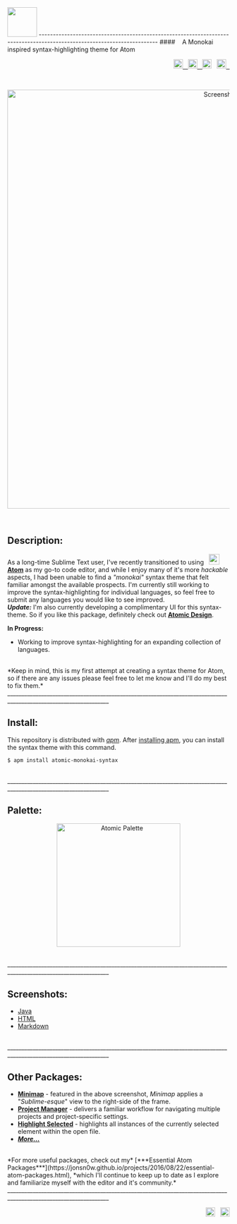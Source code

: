 <img src="https://cloud.githubusercontent.com/assets/16360374/19442102/035681de-943d-11e6-8ebf-f57a331692e8.png" height="67"/>
------------------------------------------------------------------------------------------------------------------------
####&nbsp;&nbsp;&nbsp; A Monokai inspired syntax-highlighting theme for Atom

<p align="right">
    <a href="https://atom.io/themes/atomic-monokai-syntax">
	<img src="https://img.shields.io/apm/v/atomic-monokai-syntax.svg?" height="21" title="Version">&nbsp;&nbsp;
    </a>  
    <a href="https://opensource.org/licenses/MIT">
	<img src="https://img.shields.io/apm/l/atomic-monokai-syntax.svg?" height="21" title="License">&nbsp;&nbsp;
    </a>  
    <img src="https://img.shields.io/apm/dm/atomic-monokai-syntax.svg?maxAge=2592000?style=" height="21" title="Downloads">&nbsp;&nbsp;
    <a href="https://atom.io/themes/atomic-monokai-syntax">
	<img src="https://badges.frapsoft.com/os/v1/open-source.svg?v=103" height="21" title="Open-source">&nbsp;&nbsp;
    </a>
</p>

<br>
<p align="center">
    <img src="https://cloud.githubusercontent.com/assets/16360374/17991247/af222646-6af1-11e6-9f00-61c81f9984e6.png" width="950" title="Screenshot">
</p>
<br>

## Description:
  As a long-time Sublime Text user, I've recently transitioned to using &nbsp; <img src="https://cloud.githubusercontent.com/assets/16360374/17991222/82596480-6af1-11e6-9c96-3e2996a8be5a.png" width="24" height="24"/> [**Atom**](https://atom.io/) as my go-to code editor, and while I enjoy many of it's more *hackable* aspects, I had been unable to find a *"monokai"* syntax theme that felt familiar amongst the available prospects. I'm currently still working to improve the syntax-highlighting for individual languages, so feel free to submit any languages you would like to see improved.  
  ***Update:*** I'm also currently developing a complimentary UI for this syntax-theme. So if you like this package, definitely check out [**Atomic Design**](https://atom.io/themes/atomic-design-ui).

**In Progress:**

  * Working to improve syntax-highlighting for an expanding collection of languages.

<br>
*Keep in mind, this is my first attempt at creating a syntax theme for Atom, so if there are any issues please feel free to let me know and I'll do my best to fix them.*
<br>
__________________________________________________________________________________________________________________

## Install:
  This repository is distributed with [*apm*](https://atom.io/themes). After [installing apm](https://github.com/atom/apm#installing), you can install the syntax theme with this command.

```
$ apm install atomic-monokai-syntax
```
<br>
__________________________________________________________________________________________________________________

## Palette:
  
<p align="center">
  <img src="https://cloud.githubusercontent.com/assets/16360374/19216863/5b99db8c-8d82-11e6-88c3-8d95d61e2355.png" height="280" title="Atomic Palette">
</p>  

<br>
__________________________________________________________________________________________________________________

## Screenshots:

  * [Java](https://cloud.githubusercontent.com/assets/16360374/17991247/af222646-6af1-11e6-9f00-61c81f9984e6.png)
  * [HTML](https://cloud.githubusercontent.com/assets/16360374/18231558/6cba7498-7271-11e6-9575-d4448e5910d5.png)
  * [Markdown](https://cloud.githubusercontent.com/assets/16360374/18231352/9642c068-726c-11e6-857a-7e3d76293f88.png)  

<br>
__________________________________________________________________________________________________________________

## Other Packages:

  * [**Minimap**](https://atom.io/packages/minimap) - featured in the above screenshot, *Minimap* applies a "*Sublime-esque*" view to the right-side of the frame.
  * [**Project Manager**](https://atom.io/packages/project-manager) - delivers a familiar workflow for navigating multiple projects and project-specific settings.
  * [**Highlight Selected**](https://atom.io/packages/highlight-selected) - highlights all instances of the currently selected element within the open file.
  * [***More...***](https://jonsn0w.github.io/projects/2016/08/22/essential-atom-packages.html)

<br>
*For more useful packages, check out my* [***Essential Atom Packages***](https://jonsn0w.github.io/projects/2016/08/22/essential-atom-packages.html), *which I'll continue to keep up to date as I explore and familiarize myself with the editor and it's community.*
<br>
__________________________________________________________________________________________________________________

<p align="right">
     <span class="badge-paypal"><a href="https://www.paypal.com/cgi-bin/webscr?cmd=_s-xclick&hosted_button_id=E6RKPR34SH6CU" title="Donate to this project using Paypal">
 <img src="https://img.shields.io/badge/paypal-donate-yellow.svg" height="21" title="Donate"></a></span>&nbsp;&nbsp;
    <a href="https://gitter.im/Atomic-Monokai/Lobby">
        <img src="https://badges.gitter.im/Atomic-Monokai/Lobby.svg" height="21" title="Gitter">
    </a>
</p>
